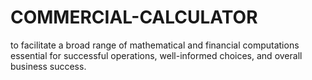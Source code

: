 # COMMERCIAL-CALCULATOR
to facilitate a broad range of mathematical and financial computations essential for successful operations, well-informed choices, and overall business success.
